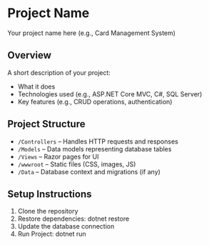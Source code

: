 # Project Name
Your project name here (e.g., Card Management System)

## Overview
A short description of your project:
- What it does
- Technologies used (e.g., ASP.NET Core MVC, C#, SQL Server)
- Key features (e.g., CRUD operations, authentication)

## Project Structure
- `/Controllers` – Handles HTTP requests and responses
- `/Models` – Data models representing database tables
- `/Views` – Razor pages for UI
- `/wwwroot` – Static files (CSS, images, JS)
- `/Data` – Database context and migrations (if any)

## Setup Instructions
1. Clone the repository
2. Restore dependencies: dotnet restore
3. Update the database connection
4. Run Project: dotnet run

